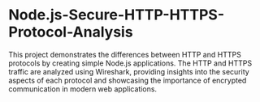 # Node.js-Secure-HTTP-HTTPS-Protocol-Analysis
This project demonstrates the differences between HTTP and HTTPS protocols by creating simple Node.js applications. The HTTP and HTTPS traffic are analyzed using Wireshark, providing insights into the security aspects of each protocol and showcasing the importance of encrypted communication in modern web applications.

